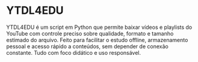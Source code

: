 # YTDL4EDU
YTDL4EDU é um script em Python que permite baixar vídeos e playlists do YouTube com controle preciso sobre qualidade, formato e tamanho estimado do arquivo. Feito para facilitar o estudo offline, armazenamento pessoal e acesso rápido a conteúdos, sem depender de conexão constante. Tudo com foco didático e uso responsável.
